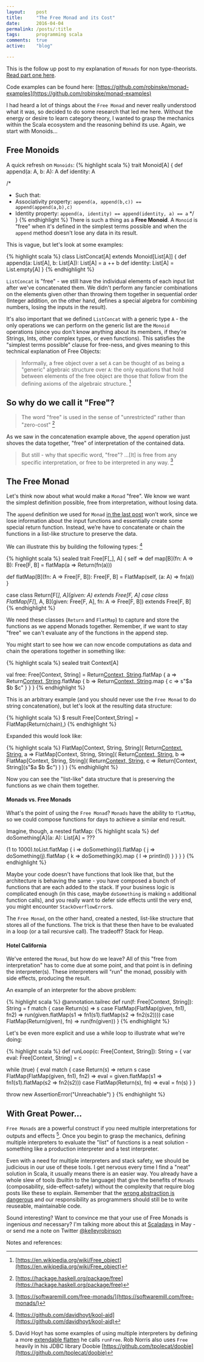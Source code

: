 ```yaml
---
layout:    post
title:     "The Free Monad and its Cost"
date:      2016-04-04
permalink: /posts/:title
tags:      programming scala
comments:  true
active:    "blog"

---
```


This is the follow up post to my explanation of `Monads` for non type-theorists. [Read part one here](http://blog.krobinson.me/posts/explaining-monads).

Code examples can be found here: [https://github.com/robinske/monad-examples](https://github.com/robinske/monad-examples)

<div class="line"></div>

I had heard a lot of things about the `Free Monad` and never really understood what it was, so decided to do some research that led me here. Without the energy or desire to learn category theory, I wanted to grasp the mechanics within the Scala ecosystem and the reasoning behind its use. Again, we start with Monoids...

## Free Monoids

A quick refresh on `Monoids`:
{% highlight scala %}
trait Monoid[A] {
  def append(a: A, b: A): A
  def identity: A
  
  /*
   * Such that:
   * Associativity property: `append(a, append(b,c)) == append(append(a,b),c)`
   * Identity property: `append(a, identity) == append(identity, a) == a`
   */
}
{% endhighlight %}
There is such a thing as a **Free Monoid**. A `Monoid` is "free" when it's defined in the simplest terms possible and when the `append` method doesn't lose any data in its result. 

This is vague, but let's look at some examples:

{% highlight scala %}
class ListConcat[A] extends Monoid[List[A]] {
  def append(a: List[A], b: List[A]): List[A] = a ++ b
  def identity: List[A] = List.empty[A]
}
{% endhighlight %}

`ListConcat` is "free" - we still have the individual elements of each input list after we've concatenated them. We didn't perform any fancier combinations on the elements given other than throwing them together in sequential order (Integer addition, on the other hand, defines a special algebra for combining numbers, losing the inputs in the result). 

It's also important that we defined `ListConcat` with a generic type `A` - the only operations we can perform on the generic list are the `Monoid` operations (since you don't know anything about its members, if they're Strings, Ints, other complex types, or even functions). This satisfies the "simplest terms possible" clause for free-ness, and gives meaning to this technical explanation of Free Objects:

> Informally, a free object over a set `A` can be thought of as being a "generic" algebraic structure over `A`: the only equations that hold between elements of the free object are those that follow from the defining axioms of the algebraic structure. [^1]

[^1]: [https://en.wikipedia.org/wiki/Free_object](https://en.wikipedia.org/wiki/Free_object)

## So why do we call it "Free"?

> The word "free" is used in the sense of "unrestricted" rather than "zero-cost" [^2]

[^2]: [https://hackage.haskell.org/package/free](https://hackage.haskell.org/package/free)

As we saw in the concatenation example above, the `append` operation just shoves the data together, "free" of interpretation of the contained data.

> But still - why that specific word, "free"? ...[It] is free from any specific interpretation, or free to be interpreted in any way. [^3]

[^3]: [https://softwaremill.com/free-monads/](https://softwaremill.com/free-monads/)

## The Free Monad

Let's think now about what would make a `Monad` "free". We know we want the simplest definition possible, free from interpretation, without losing data.

The `append` definition we used for `Monad` [in the last post](http://blog.krobinson.me/posts/explaining-monads#monads) won’t work, since we lose information about the input functions and essentially create some special return function. Instead, we’re have to concatenate or chain the functions in a list-like structure to preserve the data.

We can illustrate this by building the following types: [^4]

[^4]: [https://github.com/davidhoyt/kool-aid](https://github.com/davidhoyt/kool-aid)

{% highlight scala %}
sealed trait Free[F[_], A] { self =>
  def map[B](fn: A => B): Free[F, B] =
    flatMap(a => Return(fn(a)))

  def flatMap[B](fn: A => Free[F, B]): Free[F, B] =
    FlatMap(self, (a: A) => fn(a))
}

case class Return[F[_], A](given: A) extends Free[F, A]
case class FlatMap[F[_], A, B](given: Free[F, A], fn: A => Free[F, B]) extends Free[F, B]
{% endhighlight %}

We need these classes (`Return` and `FlatMap`) to capture and store the functions as we append Monads together. Remember, if we want to stay "free" we can't evaluate any of the functions in the append step.

You might start to see how we can now encode computations as data and chain the operations together in something like:

{% highlight scala %}
sealed trait Context[A]

val free: Free[Context, String] =
  Return[Context, String]("chain").flatMap { a =>
    Return[Context, String]("these").flatMap { b =>
      Return[Context, String]("together").map { c =>
        s"$a $b $c"
      }
    }
  }
{% endhighlight %}

This is an arbitrary example (and you should never use the `Free Monad` to do string concatenation), but let's look at the resulting data structure:

{% highlight scala %}
$ result
Free[Context,String] = FlatMap(Return(chain),<function1>)
{% endhighlight %}

Expanded this would look like:

{% highlight scala %}
FlatMap[Context, String, String](
  Return[Context, String]("chain"), a => FlatMap[Context, String, String](
    Return[Context, String]("these"), b => FlatMap[Context, String, String](
      Return[Context, String]("together"), c => Return[Context, String](s"$a $b $c")
    )
  )
)
{% endhighlight %}

Now you can see the "list-like" data structure that is preserving the functions as we chain them together. 

#### Monads vs. Free Monads
What's the point of using the `Free Monad`? `Monads` have the ability to `flatMap`, so we could compose functions for days to achieve a similar end result.

Imagine, though, a nested flatMap: 
{% highlight scala %}
def doSomething[A](a: A): List[A] = ???

(1 to 1000).toList.flatMap { i =>
  doSomething(i).flatMap { j =>
    doSomething(j).flatMap { k =>
      doSomething(k).map { l =>
        println(l)
      }
    }
  }
}
{% endhighlight %}

Maybe your code doesn't have functions that look like that, but the architecture is behaving the same - you have composed a bunch of functions that are each added to the stack. If your business logic is complicated enough (in this case, maybe `doSomething` is making `n` additional function calls), and you really want to defer side effects until the very end, you might encounter `StackOverflowError`s.

The `Free Monad`, on the other hand, created a nested, list-like structure that stores all of the functions. The trick is that these then have to be evaluated in a loop (or a tail recursive call). The tradeoff? Stack for Heap.

#### Hotel California

We've entered the `Monad`, but how do we leave? All of this "free from interpretation" has to come due at some point, and that point is in defining the interpreter(s). These interpreters will "run" the monad, possibly with side effects, producing the result.

An example of an interpreter for the above problem:

{% highlight scala %}
@annotation.tailrec
def run(f: Free[Context, String]): String = f match {
  case Return(s)                         => s
  case FlatMap(FlatMap(given, fn1), fn2) => run(given.flatMap(s1 => fn1(s1).flatMap(s2 => fn2(s2))))
  case FlatMap(Return(given), fn)        => run(fn(given))
}
{% endhighlight %}

Let's be even more explicit and use a while loop to illustrate what we're doing:

{% highlight scala %}
def runLoop(c: Free[Context, String]): String = {
  var eval: Free[Context, String] = c

  while (true) {
    eval match {
      case Return(s) =>
        return s
      case FlatMap(FlatMap(given, fn1), fn2) =>
        eval = given.flatMap(s1 => fn1(s1).flatMap(s2 => fn2(s2)))
      case FlatMap(Return(s), fn) =>
        eval = fn(s)
    }
  }

  throw new AssertionError("Unreachable")
}
{% endhighlight %}

## With Great Power...

`Free Monads` are a powerful construct if you need multiple interpretations for outputs and effects [^12]. Once you begin to grasp the mechanics, defining multiple interpreters to evaluate the "list" of functions is a neat solution - something like a production interpreter and a test interpreter. 

[^12]: David Hoyt has some examples of using multiple interpreters by defining a more [extendable flatten](https://github.com/davidhoyt/kool-aid/blob/master/free/src/main/scala/sbtb/koolaid/fun/free/package.scala) he calls `runFree`. Rob Norris also uses `Free` heavily in his JDBC library Doobie [https://github.com/tpolecat/doobie](https://github.com/tpolecat/doobie)

Even with a need for multiple interpreters and stack safety, we should be judicious in our use of these tools. I get nervous every time I find a "neat" solution in Scala, it usually means there is an easier way. You already have a whole slew of tools (builtin to the language) that give the benefits of `Monads` (composability, side-effect-safety) without the complexity that require blog posts like these to explain. Remember that the [wrong abstraction is dangerous](http://www.sandimetz.com/blog/2016/1/20/the-wrong-abstraction) and our responsibility as programmers should still be to write reuseable, maintainable code. 

<div class="line"></div>

Sound interesting? Want to convince me that your use of Free Monads is ingenious *and* necessary? I'm talking more about this at [Scaladays](http://event.scaladays.org/scaladays-nyc-2016) in May - or send me a note on Twitter [@kelleyrobinson](https://www.twitter.com/kelleyrobinson)


<div class="line"></div>

<p class="references" style="margin-bottom: 0;">Notes and references:</p>

